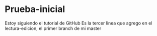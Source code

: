 # Prueba-inicial
Estoy siguiendo el tutorial de GitHub
Es la tercer linea que agrego en el lectura-edicion, el primer branch de mi master
